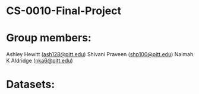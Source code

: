 # CS-0010-Final-Project

# Group members:
Ashley Hewitt (ash128@pitt.edu)
Shivani Praveen (shp100@pitt.edu)
Naimah K Aldridge (nka6@pitt.edu)

# Datasets:
